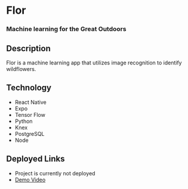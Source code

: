 # Flor
### Machine learning for the Great Outdoors

## Description
Flor is a machine learning app that utilizes image recognition to identify wildflowers.

## Technology
* React Native
* Expo
* Tensor Flow
* Python
* Knex
* PostgreSQL
* Node

## Deployed Links
* Project is currently not deployed
* [Demo Video](https://www.youtube.com/watch?v=l7ysO3HF318)
